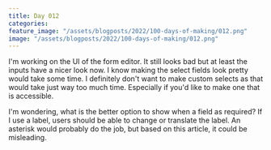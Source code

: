 ```yaml
---
title: Day 012
categories:
feature_image: "/assets/blogposts/2022/100-days-of-making/012.png"
image: "/assets/blogposts/2022/100-days-of-making/012.png"
---
```


I'm working on the UI of the form editor. It still looks bad but at least the inputs have a nicer look now. I know making the select fields look pretty would take some time. I definitely don't want to make custom selects as that would take just way too much time. Especially if you'd like to make one that is accessible.

<!-- more -->

I'm wondering, what is the better option to show when a field as required? If I use a label, users should be able to change or translate the label. An asterisk would probably do the job, but based on this article, it could be misleading. 